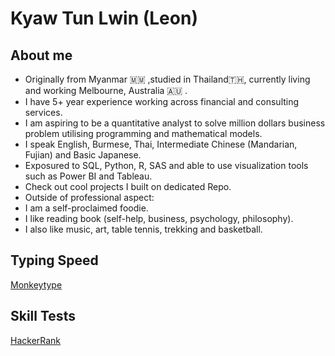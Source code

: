 # Kyaw Tun Lwin (Leon)

## About me
- Originally from Myanmar 🇲🇲 ,studied in Thailand🇹🇭, currently living and working Melbourne, Australia 🇦🇺 .
- I have 5+ year experience working across financial and consulting services.
- I am aspiring to be a quantitative analyst to solve million dollars business problem utilising programming and mathematical models.
- I speak English, Burmese, Thai, Intermediate Chinese (Mandarian, Fujian) and Basic Japanese.
- Exposured to SQL, Python, R, SAS and able to use visualization tools such as Power BI and Tableau.
- Check out cool projects I built on dedicated Repo.
- Outside of professional aspect:
-   I am a self-proclaimed foodie.
-   I like reading book (self-help, business, psychology, philosophy).
-   I also like music, art, table tennis, trekking and basketball.

## Typing Speed
[Monkeytype](https://monkeytype.com/profile/leonkyaw)

## Skill Tests
[HackerRank](https://www.hackerrank.com/profile/kyawtunlwin_l)

